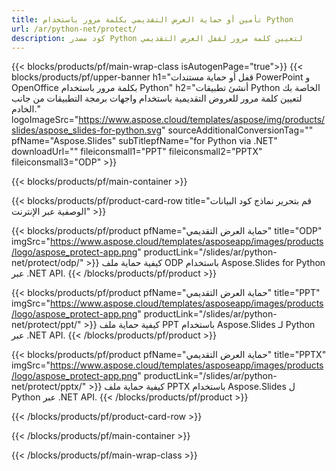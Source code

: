 ```yaml
---
title: تأمين أو حماية العرض التقديمي بكلمة مرور باستخدام Python
url: /ar/python-net/protect/
description: كود مصدر Python لتعيين كلمة مرور لقفل العرض التقديمي
---
```


{{< blocks/products/pf/main-wrap-class isAutogenPage="true">}}
{{< blocks/products/pf/upper-banner h1="قفل أو حماية مستندات PowerPoint و OpenOffice بكلمة مرور باستخدام Python" h2="أنشئ تطبيقات Python الخاصة بك لتعيين كلمة مرور للعروض التقديمية باستخدام واجهات برمجة التطبيقات من جانب الخادم." logoImageSrc="https://www.aspose.cloud/templates/aspose/img/products/slides/aspose_slides-for-python.svg" sourceAdditionalConversionTag="" pfName="Aspose.Slides" subTitlepfName="for Python via .NET" downloadUrl="" fileiconsmall1="PPT" fileiconsmall2="PPTX" fileiconsmall3="ODP" >}}

{{< blocks/products/pf/main-container >}}

{{< blocks/products/pf/product-card-row title="قم بتحرير نماذج كود البيانات الوصفية عبر الإنترنت" >}}

{{< blocks/products/pf/product pfName="حماية العرض التقديمي" title="ODP" imgSrc="https://www.aspose.cloud/templates/asposeapp/images/products/logo/aspose_protect-app.png" productLink="/slides/ar/python-net/protect/odp/" >}}
كيفية حماية ملف ODP باستخدام Aspose.Slides for Python عبر .NET API.
{{< /blocks/products/pf/product >}}

{{< blocks/products/pf/product pfName="حماية العرض التقديمي" title="PPT" imgSrc="https://www.aspose.cloud/templates/asposeapp/images/products/logo/aspose_protect-app.png" productLink="/slides/ar/python-net/protect/ppt/" >}}
كيفية حماية ملف PPT باستخدام Aspose.Slides لـ Python عبر .NET API.
{{< /blocks/products/pf/product >}}

{{< blocks/products/pf/product pfName="حماية العرض التقديمي" title="PPTX" imgSrc="https://www.aspose.cloud/templates/asposeapp/images/products/logo/aspose_protect-app.png" productLink="/slides/ar/python-net/protect/pptx/" >}}
كيفية حماية ملف PPTX باستخدام Aspose.Slides ل Python عبر .NET API.
{{< /blocks/products/pf/product >}}



{{< /blocks/products/pf/product-card-row >}}

{{< /blocks/products/pf/main-container >}}
    
{{< /blocks/products/pf/main-wrap-class >}}